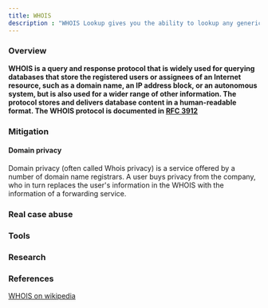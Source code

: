 ```yaml
---
title: WHOIS
description : "WHOIS Lookup gives you the ability to lookup any generic domains to find out the registered domain holder. "
---
```


### Overview <a id="chapter-1"></a>

**WHOIS is a query and response protocol that is widely used for querying databases that store the registered users or assignees of an Internet resource, such as a domain name, an IP address block, or an autonomous system, but is also used for a wider range of other information. The protocol stores and delivers database content in a human-readable format. The WHOIS protocol is documented in [RFC 3912](https://tools.ietf.org/html/rfc3912)**


### Mitigation <a id="chapter-5"></a>
#### Domain privacy
Domain privacy (often called Whois privacy) is a service offered by a number of domain name registrars. A user buys privacy from the company, who in turn replaces the user's information in the WHOIS with the information of a forwarding service.


### Real case abuse<a id="chapter-2"></a>

### Tools <a id="chapter-3"></a>

### Research <a id="chapter-4"></a>


### References <a id="chapter-6"></a>

[WHOIS on wikipedia](https://en.wikipedia.org/wiki/WHOIS)